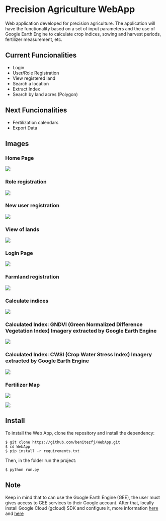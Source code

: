 # Precision Agriculture WebApp

Web application developed for precision agriculture. 
The application will have the functionality based on a set of input 
parameters and the use of Google Earth Engine to calculate crop indices, 
sowing and harvest periods, fertilizer measurement, etc.

## Current Funcionalities
- Login
- User/Role Registration
- View registered land
- Search a location
- Extract Index
- Search by land acres (Polygon)

## Next Funcionalities
- Fertilization calendars
- Export Data

## Images

### Home Page

![](https://github.com/benitezfj/WebApp/blob/master/WebApp/static/images/home.png?raw=true)

### Role registration

![](https://github.com/benitezfj/WebApp/blob/master/WebApp/static/images/role.png?raw=true)

### New user registration

![](https://github.com/benitezfj/WebApp/blob/master/WebApp/static/images/new_user.png?raw=true)

### View of lands

![](https://github.com/benitezfj/WebApp/blob/master/WebApp/static/images/parcelas.png?raw=true)

### Login Page

![](https://github.com/benitezfj/WebApp/blob/master/WebApp/static/images/login.png?raw=true)

### Farmland registration

![](https://github.com/benitezfj/WebApp/blob/master/WebApp/static/images/farmland.png?raw=true)

### Calculate indices

![](https://github.com/benitezfj/WebApp/blob/master/WebApp/static/images/index.png?raw=true)

### Calculated Index: GNDVI (Green Normalized Difference Vegetation Index) Imagery extracted by Google Earth Engine

![](https://github.com/benitezfj/WebApp/blob/master/WebApp/static/images/index_1.png?raw=true)

### Calculated Index: CWSI (Crop Water Stress Index) Imagery extracted by Google Earth Engine

![](https://github.com/benitezfj/WebApp/blob/master/WebApp/static/images/index_2.png?raw=true)

### Fertilizer Map

![](https://github.com/benitezfj/WebApp/blob/master/WebApp/static/images/posology.png?raw=true)

![](https://github.com/benitezfj/WebApp/blob/master/WebApp/static/images/posology_1.png?raw=true)

## Install
To install the Web App, clone the repository and install the dependency:

```shell
$ git clone https://github.com/benitezfj/WebApp.git
$ cd WebApp
$ pip install -r requirements.txt
```

Then, in the folder run the project:
```shell
$ python run.py
```

## Note
Keep in mind that to can use the Google Earth Engine (GEE), the user must gives 
access to GEE services to their Google account. After that, locally install 
Google Cloud (gcloud) SDK and configure it, more information [here](https://cloud.google.com/sdk/docs/configurations?hl=es-419)
and [here](https://cloud.google.com/iam/docs/creating-managing-service-account-keys)